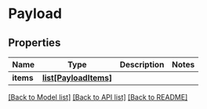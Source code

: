 # Payload

## Properties
Name | Type | Description | Notes
------------ | ------------- | ------------- | -------------
**items** | [**list[PayloadItems]**](PayloadItems.md) |  | 

[[Back to Model list]](../README.md#documentation-for-models) [[Back to API list]](../README.md#documentation-for-api-endpoints) [[Back to README]](../README.md)


